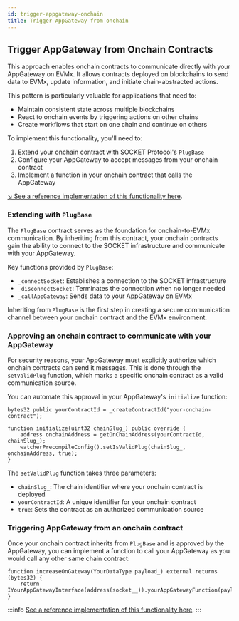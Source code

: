 ```yaml
---
id: trigger-appgateway-onchain
title: Trigger AppGateway from onchain
---
```


## Trigger AppGateway from Onchain Contracts

This approach enables onchain contracts to communicate directly with your AppGateway on EVMx. It allows contracts deployed on blockchains to send data to EVMx, update information, and initiate chain-abstracted actions.

This pattern is particularly valuable for applications that need to:
- Maintain consistent state across multiple blockchains
- React to onchain events by triggering actions on other chains
- Create workflows that start on one chain and continue on others

To implement this functionality, you'll need to:

1. Extend your onchain contract with SOCKET Protocol's `PlugBase`
2. Configure your AppGateway to accept messages from your onchain contract
3. Implement a function in your onchain contract that calls the AppGateway

[↘ See a reference implementation of this functionality here](https://github.com/SocketDotTech/socket-test-app/tree/master/src/trigger-appgateway-onchain).

### Extending with `PlugBase`

The `PlugBase` contract serves as the foundation for onchain-to-EVMx communication. By inheriting from this contract, your onchain contracts gain the ability to connect to the SOCKET infrastructure and communicate with your AppGateway.

Key functions provided by `PlugBase`:
- `_connectSocket`: Establishes a connection to the SOCKET infrastructure
- `_disconnectSocket`: Terminates the connection when no longer needed
- `_callAppGateway`: Sends data to your AppGateway on EVMx

Inheriting from `PlugBase` is the first step in creating a secure communication channel between your onchain contract and the EVMx environment.

### Approving an onchain contract to communicate with your AppGateway

For security reasons, your AppGateway must explicitly authorize which onchain contracts can send it messages. This is done through the `setValidPlug` function, which marks a specific onchain contract as a valid communication source.

You can automate this approval in your AppGateway's `initialize` function:

```solidity
bytes32 public yourContractId = _createContractId("your-onchain-contract");

function initialize(uint32 chainSlug_) public override {
    address onchainAddress = getOnChainAddress(yourContractId, chainSlug_);
    watcherPrecompileConfig().setIsValidPlug(chainSlug_, onchainAddress, true);
}
```

The `setValidPlug` function takes three parameters:
- `chainSlug_`: The chain identifier where your onchain contract is deployed
- `yourContractId`: A unique identifier for your onchain contract
- `true`: Sets the contract as an authorized communication source

### Triggering AppGateway from an onchain contract

Once your onchain contract inherits from `PlugBase` and is approved by the AppGateway, you can implement a function to call your AppGateway as you would call any other same chain contract:

```solidity
function increaseOnGateway(YourDataType payload_) external returns (bytes32) {
    return IYourAppGatewayInterface(address(socket__)).yourAppGatewayFunction(payload_);
}
```

:::info
[See a reference implementation of this functionality here](https://github.com/SocketDotTech/socket-test-app/tree/master/src/trigger-appgateway-onchain).
:::
